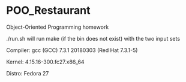 # POO_Restaurant
Object-Oriented Programming homework

./run.sh will run make (if the bin does not exist) with the two input sets

Compiler: gcc (GCC) 7.3.1 20180303 (Red Hat 7.3.1-5)

Kernel: 4.15.16-300.fc27.x86_64

Distro: Fedora 27
